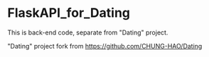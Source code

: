 # FlaskAPI_for_Dating

This is back-end code, separate from "Dating" project.

"Dating" project fork from https://github.com/CHUNG-HAO/Dating